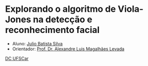# Explorando o algoritmo de Viola-Jones na detecção e reconhecimento facial

* Aluno: [Julio Batista Silva](https://juliobs.com/)
* Orientador: [Prof. Dr. Alexandre Luis Magalhães Levada](http://lattes.cnpq.br/3341441596395463)

[DC UFSCar](http://www.dc.ufscar.br/)
